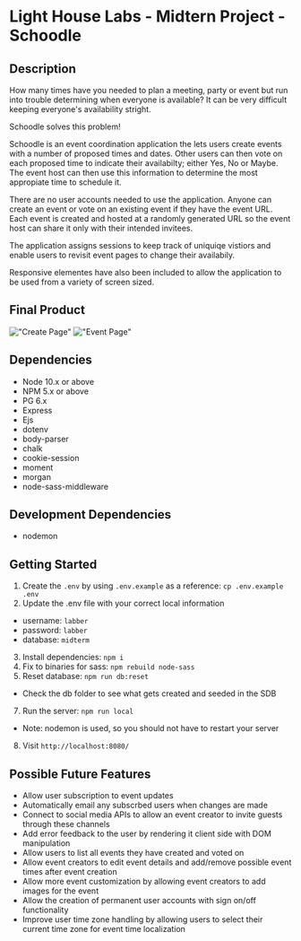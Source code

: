 Light House Labs - Midtern Project - Schoodle
=========

## Description

How many times have you needed to plan a meeting, party or event but run into trouble determining when everyone is available? It can be very difficult keeping everyone's availability stright. 

Schoodle solves this problem!

Schoodle is an event coordination application the lets users create events with a number of proposed times and dates. Other users can then vote on each proposed time to indicate their availabilty; either Yes, No or Maybe. The event host can then use this information to determine the most appropiate time to schedule it.

There are no user accounts needed to use the application. Anyone can create an event or vote on an existing event if they have the event URL. Each event is created and hosted at a randomly generated URL so the event host can share it only with their intended invitees. 

The application assigns sessions to keep track of uniquiqe vistiors and enable users to revisit event pages to change their availabily.

Responsive elementes have also been included to allow the application to be used from a variety of screen sized. 

## Final Product

!["Create Page"](https://raw.githubusercontent.com/jeff-sexton/scoodle/master/docs/Schoodle_Create_Page.png)
!["Event Page"](https://raw.githubusercontent.com/jeff-sexton/scoodle/master/docs/Schoodle_Event_Page.png)

## Dependencies

- Node 10.x or above
- NPM 5.x or above
- PG 6.x
- Express
- Ejs
- dotenv
- body-parser
- chalk
- cookie-session
- moment
- morgan
- node-sass-middleware

## Development Dependencies

- nodemon

## Getting Started

1. Create the `.env` by using `.env.example` as a reference: `cp .env.example .env`
2. Update the .env file with your correct local information 
  - username: `labber` 
  - password: `labber` 
  - database: `midterm`
3. Install dependencies: `npm i`
4. Fix to binaries for sass: `npm rebuild node-sass`
5. Reset database: `npm run db:reset`
  - Check the db folder to see what gets created and seeded in the SDB
7. Run the server: `npm run local`
  - Note: nodemon is used, so you should not have to restart your server
8. Visit `http://localhost:8080/`

## Possible Future Features

- Allow user subscription to event updates
- Automatically email any subscrbed users when changes are made
- Connect to social media APIs to allow an event creator to invite guests through these channels
- Add error feedback to the user by rendering it client side with DOM manipulation
- Allow users to list all events they have created and voted on
- Allow event creators to edit event details and add/remove possible event times after event creation
- Allow more event customization by allowing event creators to add images for the event
- Allow the creation of permanent user accounts with sign on/off functionality
- Improve user time zone handling by allowing users to select their current time zone for event time localization




